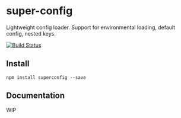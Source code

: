 super-config
=========

Lightweight config loader. Support for environmental loading, default config, nested keys.

[![Build Status](https://travis-ci.org/malte-wessel/super-config.svg?branch=master)](https://travis-ci.org/malte-wessel/super-config)

## Install

````
npm install superconfig --save
````

## Documentation

WIP
